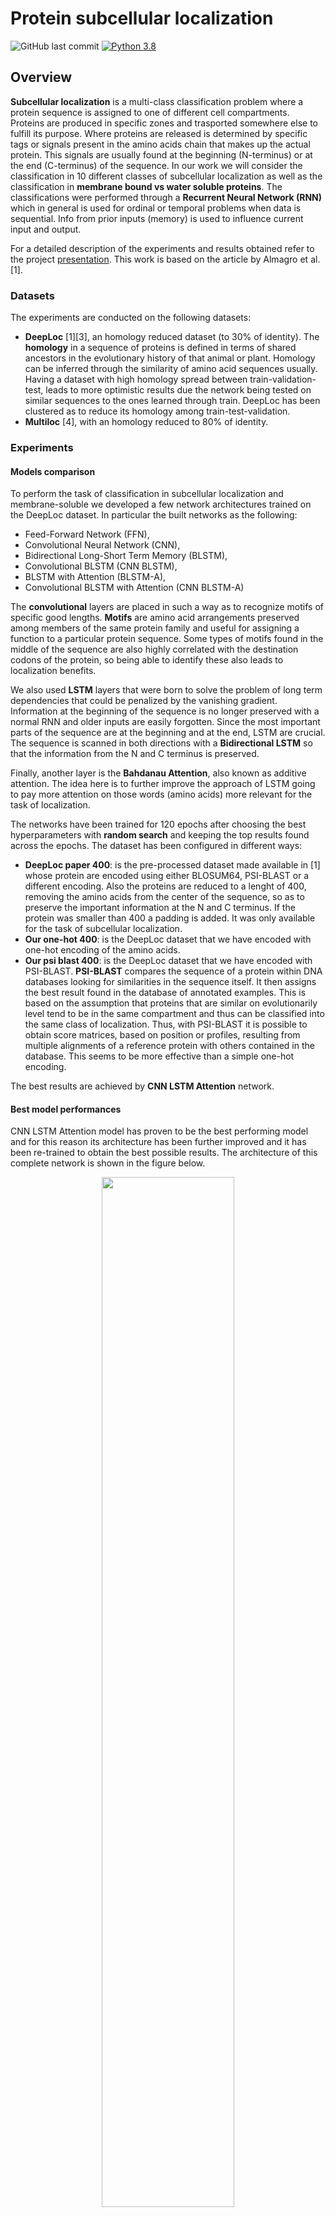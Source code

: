 # Protein subcellular localization
![GitHub last commit](https://img.shields.io/github/last-commit/ClaudiaRaffaelli/Protein-subcellular-localization)
[![Python 3.8](https://img.shields.io/badge/python-3.8-blue.svg)](https://www.python.org/downloads/release/python-385/)

## Overview
**Subcellular localization** is a multi-class classification problem where a protein sequence is assigned to one of different cell compartments. Proteins are produced in specific zones and trasported somewhere else to fulfill its purpose. Where proteins are released is determined by specific tags or signals present in the amino acids chain that makes up the actual protein. This signals are usually found at the beginning (N-terminus) or at the end (C-terminus) of the sequence. 
In our work we will consider the classification in 10 different classes of subcellular localization as well as the classification in **membrane bound vs water soluble proteins**.
The classifications were performed through a **Recurrent Neural Network (RNN)** which in general is used for ordinal or temporal problems when data is sequential. Info from prior inputs (memory) is used to influence current input and output.

For a detailed description of the experiments and results obtained refer to the project [presentation](https://github.com/ClaudiaRaffaelli/Protein-subcellular-localization/blob/master/Presentation.pdf).
This work is based on the article by Almagro et al. [1]. 

### Datasets
The experiments are conducted on the following datasets:
- **DeepLoc** [1][3], an homology reduced dataset (to 30% of identity). The **homology** in a sequence of proteins is defined in terms of shared ancestors in the evolutionary history of that animal or plant. Homology can be inferred through the similarity of amino acid sequences usually. Having a dataset with high homology spread between train-validation-test, leads to more optimistic results due the network being tested on similar sequences to the ones learned through train. DeepLoc has been clustered as to reduce its homology among train-test-validation.
- **Multiloc** [4], with an homology reduced to 80% of identity.

### Experiments
#### Models comparison
To perform the task of classification in subcellular localization and membrane-soluble we developed a few network architectures trained on the DeepLoc dataset. In particular the built networks as the following:
- Feed-Forward Network (FFN),
- Convolutional Neural Network (CNN),
- Bidirectional Long-Short Term Memory (BLSTM),
- Convolutional BLSTM (CNN BLSTM),
- BLSTM with Attention (BLSTM-A),
- Convolutional BLSTM with Attention (CNN BLSTM-A)

The **convolutional** layers are placed in such a way as to recognize motifs of specific good lengths. **Motifs** are amino acid arrangements preserved among members of the same protein family and useful for assigning a function to a particular protein sequence. 
Some types of motifs found in the middle of the sequence are also highly correlated with the destination codons of the protein, so being able to identify these also leads to localization benefits.
 
We also used **LSTM** layers that were born to solve the problem of long term dependencies that could be penalized by the vanishing gradient. Information at the beginning of the sequence is no longer preserved with a normal RNN and older inputs are easily forgotten. Since the most important parts of the sequence are at the beginning and at the end, LSTM are crucial.
The sequence is scanned in both directions with a **Bidirectional LSTM** so that the information from the N and C terminus is preserved.

Finally, another layer is the **Bahdanau Attention**, also known as additive attention. The idea here is to further improve the approach of LSTM going to pay more attention on those words (amino acids) more relevant for the task of localization.

The networks have been trained for 120 epochs after choosing the best hyperparameters with **random search** and keeping the top results found across the epochs. The dataset has been configured in different ways:
- **DeepLoc paper 400**: is the pre-processed dataset made available in [1] whose protein are encoded using either BLOSUM64, PSI-BLAST or a different encoding. Also the proteins are reduced to a lenght of 400, removing the amino acids from the center of the sequence, so as to preserve the important information at the N and C terminus. If the protein was smaller than 400 a padding is added. It was only available for the task of subcellular localization.
- **Our one-hot 400**: is the DeepLoc dataset that we have encoded with one-hot encoding of the amino acids.
- **Our psi blast 400**: is the DeepLoc dataset that we have encoded with PSI-BLAST. **PSI-BLAST** compares the sequence of a protein within DNA databases looking for similarities in the sequence itself. It then assigns the best result found in the database of annotated examples. This is based on the assumption that proteins that are similar on evolutionarily level tend to be in the same compartment and thus can be classified into the same class of localization. Thus, with PSI-BLAST it is possible to obtain score matrices, based on position or profiles, resulting from multiple alignments of a reference protein with others contained in the database. This seems to be more effective than a simple one-hot encoding.

The best results are achieved by **CNN LSTM Attention** network.

#### Best model performances
CNN LSTM Attention model has proven to be the best performing model and for this reason its architecture has been further improved and it has been re-trained to obtain the best possible results.
The architecture of this complete network is shown in the figure below. 

<p float="left" align="center">
  <img src="model.png" width="65%"  />
</p>

The training was done with 4fold-validation on 200 epochs. For each fold the best hyperparameters have been found using both random search and **bayesian optimization**. The datasets were configured in the following way:
- **DeepLoc paper 1000**: made available in [1] with proteins long 1000 amino acids, treated the same way as the 400.
- **Our Psi-blast 1000**: again obtained in a similar way as the 400.

Alongside the two softmax outputs (the one for membrane-soluble and subcellular localization) is added a third one: a hierarchical tree of sorting pathways, which is an alternative method to softmax for subcellular localization. It is composed of a dense layer with 9 nodes, in the next figure the white nodes carry the sigmoid activation function, used to make decisions. These decisions are based on the conditional probability of going through each of these nodes. The 10 black nodes represent the output classes. The results are equivalent to the plain softmax that was preferred later. 
<p float="left" align="center">
  <img src="tree.png" width="50%"  />
</p>

#### Generalization test
To prove the better generalization of DeepLoc over Multiloc, CNN LSTM Attention complete was trained on both our PSI-Blast DeepLoc 1000 and PSI-Blast Multiloc 1000 for 120 epochs with random search as hyperparameters optimization strategy. Both this two networks were then tested on test data from DeepLoc and from Multiloc, obtaining four different configurations. 

#### ELMo embeddings
Proteins could also be considered as sentences in a Natural Language Processing (NLP) task, and in which n-grams with a certain stride of amino acids, make up the words. **ELMo** [5] is a way to represent words in vectors or embeddings. The bidirectional language model (biLM) which uses two BLSTM in its architecture, allows to obtain a contextualized representation of each word.
After downloading the Tensorflow version of biLM [6] we pre-trained the network from scratch using Swiss-Prot dataset [7], or also using checkpoints from a previous training on UniRef50 available here [8] to obtain more robust results. After pre-train were computed the ELMo embeddings on the DeepLoc datasets, which were used as dataset to train the same CNN LSTM Attention network. 
The experiment involved the training upon different combinations of n-grams lengths, and stride to find the best one. For some configuration the performances improved considerably. 

## Repository structure
The respository is structured as follows:
- The ```dataset/``` folder contains all the datasets used during the course of experiments. All the datasets are in ```.npz``` format, ready to use. 
- The ELMo datasets in ```dataset/ELMo/``` are in folders named as ```embeddings_x_y``` where ```x``` is the n-grams lenght and ```y``` the stride. 
- The file ```models.py``` contains all the models used during the models comparison experiment as well as the complete network. It also contains a few functions to plot some evaluation graphs.
- The file ```utils/mergeMultiloc.py``` is a simple script used to merge the Multiloc ```.fasta``` files downloaded that were splitted by class.
- The file ```utils/ncbi-blast/getPSSM.py``` computes the pssm matrices for psi-blast profiles given a dataset of protein sequences. 
- The files ```utils/datasetOnehot.py``` and ```utils/datasetPSSM.py``` create either one-hot or psi-blast ```.npz``` datasets. In the latter case the script goes through all the pssm matrices to do so. 
- The notebook ```random_search_results.ipynb``` holds all the results of the network comparisons optimized with random search.
- The script ```rs_cnn_lstm_attention_complete.py``` performs random search on the complete network.

## Bibliography
\[1\] Almagro Armenteros JJ, Sønderby CK, Sønderby SK, Nielsen H, Winther O. DeepLoc: prediction of protein subcellular localization using deep learning. Bioinformatics. 2017 Nov 1;33(21):3387-3395. doi: [10.1093/bioinformatics/btx431](https://doi.org/10.1093/bioinformatics/btx431). Erratum in: Bioinformatics. 2017 Sep 19;: PMID: 29036616.

 \[2\] Khan Academy. [DNA to RNA to protein](https://www.khanacademy.org/science/biology/gene-expression-central-dogma/translation-polypeptides/v/rna-transcription-and-translation)
 
 \[3\] Jose Armenteros et al. [DeepLoc dataset](http://www.cbs.dtu.dk/services/DeepLoc/data.php).
 
 \[4\] Annette Höglund et al. “MultiLoc: prediction of protein subcellularlocalization using N-terminal targeting sequences, sequence motifsand amino acid composition”. In:Bioinformatics (Oxford, England)22 (June 2006), pp. 1158–65. [doi:10.1093/bioinformatics/btl002](https://doi.org/10.1093/bioinformatics/btl002).
 
 \[5\] Matthew E. Peters et al. Deep contextualized word representations. 2018. [arXiv:1802.05365](https://arxiv.org/abs/1802.05365).
 
 \[6\] AllenAI. Bidirectional language model. url: [https://github.com/allenai/bilm-tf](https://github.com/allenai/bilm-tf).
 
 \[7\] UniProt datasets download [https://www.uniprot.org/downloads](https://www.uniprot.org/downloads)
 
 \[8\] Michael Heinzinger et al. “Modeling aspects of the language of lifethrough transfer-learning protein sequences”. In:BMCbioinformatics20.1 (2019), p. 723. [Repository](https://github.com/mheinzinger/SeqVec)

## Acknowledgments
Machine Learning project - Computer Engineering Master Degree @[University of Florence](https://www.unifi.it/changelang-eng.html)

